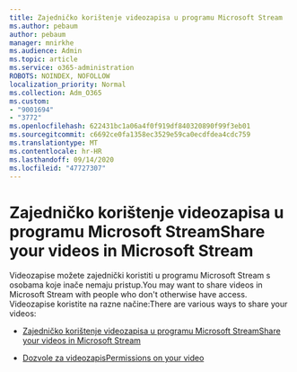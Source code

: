 ```yaml
---
title: Zajedničko korištenje videozapisa u programu Microsoft Stream
ms.author: pebaum
author: pebaum
manager: mnirkhe
ms.audience: Admin
ms.topic: article
ms.service: o365-administration
ROBOTS: NOINDEX, NOFOLLOW
localization_priority: Normal
ms.collection: Adm_O365
ms.custom:
- "9001694"
- "3772"
ms.openlocfilehash: 622431bc1a06a4f0f919df840320890f99f3eb01
ms.sourcegitcommit: c6692ce0fa1358ec3529e59ca0ecdfdea4cdc759
ms.translationtype: MT
ms.contentlocale: hr-HR
ms.lasthandoff: 09/14/2020
ms.locfileid: "47727307"
---
```

# <a name="share-your-videos-in-microsoft-stream"></a><span data-ttu-id="cd743-102">Zajedničko korištenje videozapisa u programu Microsoft Stream</span><span class="sxs-lookup"><span data-stu-id="cd743-102">Share your videos in Microsoft Stream</span></span>

<span data-ttu-id="cd743-103">Videozapise možete zajednički koristiti u programu Microsoft Stream s osobama koje inače nemaju pristup.</span><span class="sxs-lookup"><span data-stu-id="cd743-103">You may want to share videos in Microsoft Stream with people who don't otherwise have access.</span></span> <span data-ttu-id="cd743-104">Videozapise koristite na razne načine:</span><span class="sxs-lookup"><span data-stu-id="cd743-104">There are various ways to share your videos:</span></span>

- [<span data-ttu-id="cd743-105">Zajedničko korištenje videozapisa u programu Microsoft Stream</span><span class="sxs-lookup"><span data-stu-id="cd743-105">Share your videos in Microsoft Stream</span></span>](https://docs.microsoft.com/stream/portal-share-video)

- [<span data-ttu-id="cd743-106">Dozvole za videozapis</span><span class="sxs-lookup"><span data-stu-id="cd743-106">Permissions on your video</span></span>](https://docs.microsoft.com/stream/portal-share-video#permissions-on-your-video)
